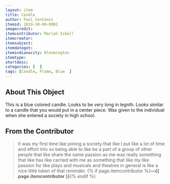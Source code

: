 ```yaml
---
layout: item
title: Candle
author: Paul Centanni
itemid: 2019-10-09-0002
imagecredit: 
itemcontributor: Mariah Isbell
itemcreator: 
itemsubject: 
itemdategot: 
itemindianacity: Bloomington
itemtype: 
shortdesc: 
categories: [  ]
tags: [Candle, Flame, Blue  ]
---
```

## About This Object

This is a blue colored candle.  Looks to be very long in legnth.  Looks similar to a candle that you would put in a center piece.  Was given to the individual when she entered a society in high school.

## From the Contributor

>It was my first time like joining a society that like I put like a lot of time and effort into so being able to like be a part of a group of other people that like share the same passion as me was really something that like has like carried with me as something that like my like passion for like plays and musicals and theatres in general is like a nice little token of that reminder. {% if page.itemcontributor %}**—{{ page.itemcontributor }}**{% endif %}
